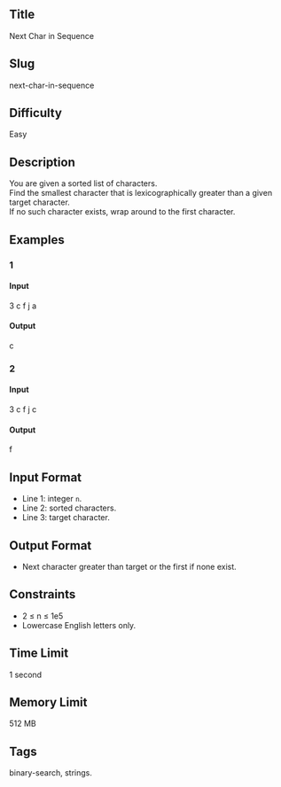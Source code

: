 ## Title

Next Char in Sequence

## Slug

next-char-in-sequence

## Difficulty

Easy

## Description

You are given a sorted list of characters.  
Find the smallest character that is lexicographically greater than a given target character.  
If no such character exists, wrap around to the first character.

## Examples

### 1

#### Input

3
c f j
a

#### Output

c

### 2

#### Input

3
c f j
c

#### Output

f

## Input Format  

- Line 1: integer `n`.  
- Line 2: sorted characters.  
- Line 3: target character.

## Output Format  

- Next character greater than target or the first if none exist.

## Constraints  

- 2 ≤ n ≤ 1e5  
- Lowercase English letters only.  

## Time Limit

1 second

## Memory Limit

512 MB

## Tags

binary-search, strings.
